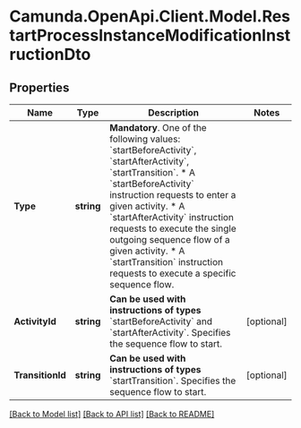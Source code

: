 # Camunda.OpenApi.Client.Model.RestartProcessInstanceModificationInstructionDto

## Properties

Name | Type | Description | Notes
------------ | ------------- | ------------- | -------------
**Type** | **string** | **Mandatory**. One of the following values: &#x60;startBeforeActivity&#x60;, &#x60;startAfterActivity&#x60;, &#x60;startTransition&#x60;.  * A &#x60;startBeforeActivity&#x60; instruction requests to enter a given activity. * A &#x60;startAfterActivity&#x60; instruction requests to execute the single outgoing sequence flow of a given activity. * A &#x60;startTransition&#x60; instruction requests to execute a specific sequence flow. | 
**ActivityId** | **string** | **Can be used with instructions of types** &#x60;startBeforeActivity&#x60; and &#x60;startAfterActivity&#x60;. Specifies the sequence flow to start. | [optional] 
**TransitionId** | **string** | **Can be used with instructions of types** &#x60;startTransition&#x60;. Specifies the sequence flow to start. | [optional] 

[[Back to Model list]](../README.md#documentation-for-models) [[Back to API list]](../README.md#documentation-for-api-endpoints) [[Back to README]](../README.md)

